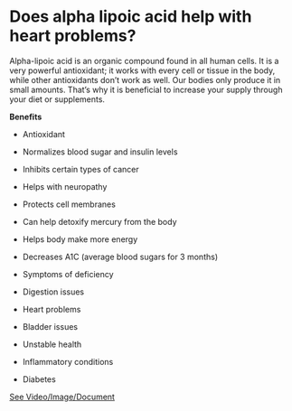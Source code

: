 # Does alpha lipoic acid help with heart problems?

Alpha-lipoic acid is an organic compound found in all human cells. It is a very powerful antioxidant; it works with every cell or tissue in the body, while other antioxidants don’t work as well. Our bodies only produce it in small amounts. That’s why it is beneficial to increase your supply through your diet or supplements.

**Benefits**

- Antioxidant

- Normalizes blood sugar and insulin levels

- Inhibits certain types of cancer

- Helps with neuropathy

- Protects cell membranes

- Can help detoxify mercury from the body

- Helps body make more energy

- Decreases A1C (average blood sugars for 3 months)

- Symptoms of deficiency

- Digestion issues

- Heart problems

- Bladder issues

- Unstable health

- Inflammatory conditions

- Diabetes

 [See Video/Image/Document](https://hls-player.drberg.com/asset?path=migrated-assets/the-amazing-benefits-of-alpha-lipoic-acid)